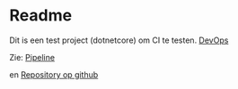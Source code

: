 # Readme

Dit is een test project (dotnetcore) om CI te testen.
[DevOps](https://docs.microsoft.com/en-us/learn/paths/build-applications-with-azure-devops/)

Zie: [Pipeline](https://jurjanbrust.visualstudio.com/Space%20Game%20-%20web%20-%20Pipeline/_build?definitionId=4&_a=summary)

en [Repository op github](https://github.com/jurjanbrust/mslearn-tailspin-spacegame-web)